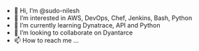 - 👋 Hi, I’m @sudo-nilesh
- 👀 I’m interested in AWS, DevOps, Chef, Jenkins, Bash, Python
- 🌱 I’m currently learning Dynatrace, API and Python
- 💞️ I’m looking to collaborate on Dyantarce 
- 📫 How to reach me ...

<!---
sudo-nilesh/sudo-nilesh is a ✨ special ✨ repository because its `README.md` (this file) appears on your GitHub profile.
You can click the Preview link to take a look at your changes.
--->
